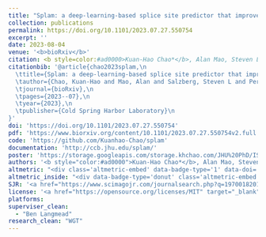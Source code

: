 ```yaml
---
title: "Splam: a deep-learning-based splice site predictor that improves spliced alignments"
collection: publications
permalink: https://doi.org/10.1101/2023.07.27.550754
excerpt: ''
date: 2023-08-04
venue: '<b>bioRxiv</b>'
citation: <b style=color:#ad0000>Kuan-Hao Chao*</b>, Alan Mao, Steven L Salzberg, Mihaela Pertea* (2023). Splam&#58; a deep-learning-based splice site predictor that improves spliced alignments, <i><b>bioRxiv</b></i>, <a href=https://doi.org/10.1101/2023.07.27.550754>https://doi.org/10.1101/2023.07.27.550754</a></div>
citationbib: '@article{chao2023splam,\n
  \ttitle={Splam: a deep-learning-based splice site predictor that improves spliced alignments},\n
  \tauthor={Chao, Kuan-Hao and Mao, Alan and Salzberg, Steven L and Pertea, Mihaela},\n
  \tjournal={bioRxiv},\n
  \tpages={2023--07},\n
  \tyear={2023},\n
  \tpublisher={Cold Spring Harbor Laboratory}\n
}'
doi: 'https://doi.org/10.1101/2023.07.27.550754'
pdf: 'https://www.biorxiv.org/content/10.1101/2023.07.27.550754v2.full.pdf'
code: 'https://github.com/Kuanhao-Chao/splam'
documentation: 'http://ccb.jhu.edu/splam/'
poster: 'https://storage.googleapis.com/storage.khchao.com/JHU%20PhD/ISMB-ECCB2023/splam_poster_ismb.pdf'
authors: '<b style="color:#ad0000">Kuan-Hao Chao*</b>, Alan Mao, Steven L Salzberg, Mihaela Pertea*'
altmetric: "<div class='altmetric-embed' data-badge-type='1' data-doi='10.1101/2022.10.15.512390' style='display:inline;'></div>"
altmetric_inside: "<div data-badge-type='donut' class='altmetric-embed' data-badge-popover='left' data-doi='10.1101/2022.10.15.512390' style='display:inline;'></div>"
SJR: '<a href="https://www.scimagojr.com/journalsearch.php?q=19700182013&amp;tip=sid&amp;exact=no" title="SCImago Journal &amp; Country Rank"><img border="0" src="https://www.scimagojr.com/journal_img.php?id=19700182013" style="width:235px; height: 250px;object-fit: cover;display: inline; margin-top:20px;" alt="SCImago Journal &amp; Country Rank"  /></a>'
license: '<a href="https://opensource.org/licenses/MIT" target="_blank"><img src="https://img.shields.io/badge/License-MIT-yellow.svg"></a>'
platforms:
superviser_clean:
  - "Ben Langmead"
research_clean: "WGT"
---
```

